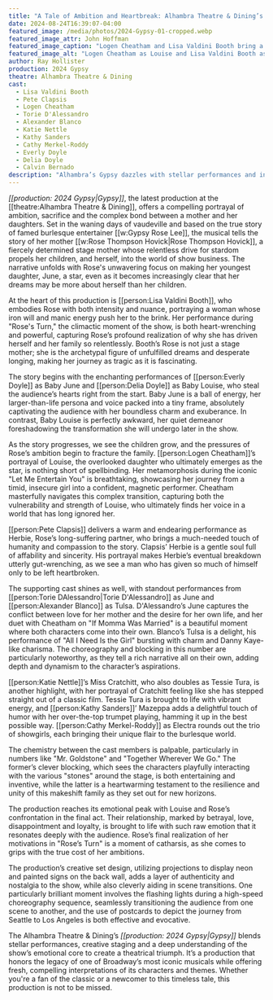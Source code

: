 ```yaml
---
title: "A Tale of Ambition and Heartbreak: Alhambra Theatre & Dining’s 'Gypsy' Delivers a Stirring and Dynamic Performance"
date: 2024-08-24T16:39:07-04:00
featured_image: /media/photos/2024-Gypsy-01-cropped.webp
featured_image_attr: John Hoffman
featured_image_caption: "Logen Cheatham and Lisa Valdini Booth bring a poignant moment to life as Louise and Rose in 'Gypsy', capturing the complex mother-daughter dynamics on stage at the Alhambra Theatre & Dining."
featured_image_alt: "Logen Cheatham as Louise and Lisa Valdini Booth as Rose in 'Gypsy' at the Alhambra Theatre & Dining. Louise, in a delicate, floral dress, looks adoringly at Rose, who is dressed in a deep red outfit with a plush fur stole, expressing warmth and guidance."
author: Ray Hollister
production: 2024 Gypsy
theatre: Alhambra Theatre & Dining
cast:
  - Lisa Valdini Booth
  - Pete Clapsis
  - Logen Cheatham
  - Torie D'Alessandro
  - Alexander Blanco
  - Katie Nettle
  - Kathy Sanders
  - Cathy Merkel-Roddy
  - Everly Doyle
  - Delia Doyle
  - Calvin Bernado
description: "Alhambra’s Gypsy dazzles with stellar performances and inventive staging, capturing the heart of this Broadway classic."
---
```

*[[production: 2024 Gypsy|Gypsy]]*, the latest production at the [[theatre:Alhambra Theatre & Dining]], offers a compelling portrayal of ambition, sacrifice and the complex bond between a mother and her daughters. Set in the waning days of vaudeville and based on the true story of famed burlesque entertainer [[w:Gypsy Rose Lee]], the musical tells the story of her mother [[w:Rose Thompson Hovick|Rose Thompson Hovick]], a fiercely determined stage mother whose relentless drive for stardom propels her children, and herself, into the world of show business. The narrative unfolds with Rose's unwavering focus on making her youngest daughter, June, a star, even as it becomes increasingly clear that her dreams may be more about herself than her children.

At the heart of this production is [[person:Lisa Valdini Booth]], who embodies Rose with both intensity and nuance, portraying a woman whose iron will and manic energy push her to the brink. Her performance during "Rose's Turn," the climactic moment of the show, is both heart-wrenching and powerful, capturing Rose’s profound realization of why she has driven herself and her family so relentlessly. Booth’s Rose is not just a stage mother; she is the archetypal figure of unfulfilled dreams and desperate longing, making her journey as tragic as it is fascinating.

The story begins with the enchanting performances of [[person:Everly Doyle]] as Baby June and [[person:Delia Doyle]] as Baby Louise, who steal the audience’s hearts right from the start. Baby June is a ball of energy, her larger-than-life persona and voice packed into a tiny frame, absolutely captivating the audience with her boundless charm and exuberance. In contrast, Baby Louise is perfectly awkward, her quiet demeanor foreshadowing the transformation she will undergo later in the show.

As the story progresses, we see the children grow, and the pressures of Rose’s ambition begin to fracture the family. [[person:Logen Cheatham]]’s portrayal of Louise, the overlooked daughter who ultimately emerges as the star, is nothing short of spellbinding. Her metamorphosis during the iconic "Let Me Entertain You" is breathtaking, showcasing her journey from a timid, insecure girl into a confident, magnetic performer. Cheatham masterfully navigates this complex transition, capturing both the vulnerability and strength of Louise, who ultimately finds her voice in a world that has long ignored her.

[[person:Pete Clapsis]] delivers a warm and endearing performance as Herbie, Rose’s long-suffering partner, who brings a much-needed touch of humanity and compassion to the story. Clapsis’ Herbie is a gentle soul full of affability and sincerity. His portrayal makes Herbie’s eventual breakdown utterly gut-wrenching, as we see a man who has given so much of himself only to be left heartbroken.

The supporting cast shines as well, with standout performances from [[person:Torie DAlessandro|Torie D'Alessandro]] as June and [[person:Alexander Blanco]] as Tulsa. D'Alessandro’s June captures the conflict between love for her mother and the desire for her own life, and her duet with Cheatham on "If Momma Was Married" is a beautiful moment where both characters come into their own. Blanco’s Tulsa is a delight, his performance of "All I Need Is the Girl" bursting with charm and Danny Kaye-like charisma. The choreography and blocking in this number are particularly noteworthy, as they tell a rich narrative all on their own, adding depth and dynamism to the character’s aspirations.

[[person:Katie Nettle]]’s Miss Cratchitt, who also doubles as Tessie Tura, is another highlight, with her portrayal of Cratchitt feeling like she has stepped straight out of a classic film. Tessie Tura is brought to life with vibrant energy, and [[person:Kathy Sanders]]’ Mazeppa adds a delightful touch of humor with her over-the-top trumpet playing, hamming it up in the best possible way. [[person:Cathy Merkel-Roddy]] as Electra rounds out the trio of showgirls, each bringing their unique flair to the burlesque world.

The chemistry between the cast members is palpable, particularly in numbers like "Mr. Goldstone" and "Together Wherever We Go." The former’s clever blocking, which sees the characters playfully interacting with the various "stones" around the stage, is both entertaining and inventive, while the latter is a heartwarming testament to the resilience and unity of this makeshift family as they set out for new horizons.

The production reaches its emotional peak with Louise and Rose’s confrontation in the final act. Their relationship, marked by betrayal, love, disappointment and loyalty, is brought to life with such raw emotion that it resonates deeply with the audience. Rose’s final realization of her motivations in "Rose’s Turn" is a moment of catharsis, as she comes to grips with the true cost of her ambitions.

The production’s creative set design, utilizing projections to display neon and painted signs on the back wall, adds a layer of authenticity and nostalgia to the show, while also cleverly aiding in scene transitions. One particularly brilliant moment involves the flashing lights during a high-speed choreography sequence, seamlessly transitioning the audience from one scene to another, and the use of postcards to depict the journey from Seattle to Los Angeles is both effective and evocative.

The Alhambra Theatre & Dining’s *[[production: 2024 Gypsy|Gypsy]]* blends stellar performances, creative staging and a deep understanding of the show’s emotional core to create a theatrical triumph. It’s a production that honors the legacy of one of Broadway’s most iconic musicals while offering fresh, compelling interpretations of its characters and themes. Whether you're a fan of the classic or a newcomer to this timeless tale, this production is not to be missed.
